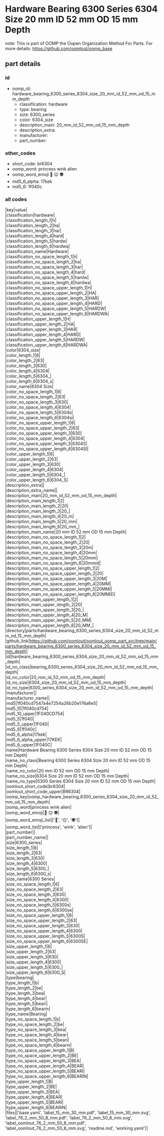 # Hardware Bearing 6300 Series 6304 Size 20 mm ID 52 mm OD 15 mm Depth  

note: This is part of OOMP the Oopen Organization Method For Parts. For more details: https://github.com/oomlout/oomp_base

##  part details





### id
* oomp_id: hardware_bearing_6300_series_6304_size_20_mm_id_52_mm_od_15_mm_depth
  * classification: hardware
  * type: bearing
  * size: 6300_series
  * color: 6304_size
  * description_main: 20_mm_id_52_mm_od_15_mm_depth
  * description_extra: 
  * manufacturer: 
  * part_number: 

### other_codes
* short_code: br6304
* oomp_word: princess wink alien
* oomp_word_emoji :princess: :wink: :alien:
* md5_6_alpha: 17kek
* md5_6: 1f040c

### all codes 
|key|value|  
|classification|hardware|  
|classification_length_1|h|  
|classification_length_2|ha|  
|classification_length_3|har|  
|classification_length_4|hard|  
|classification_length_5|hardw|  
|classification_length_6|hardwa|  
|classification_name|Hardware|  
|classification_no_space_length_1|h|  
|classification_no_space_length_2|ha|  
|classification_no_space_length_3|har|  
|classification_no_space_length_4|hard|  
|classification_no_space_length_5|hardw|  
|classification_no_space_length_6|hardwa|  
|classification_no_space_upper_length_1|H|  
|classification_no_space_upper_length_2|HA|  
|classification_no_space_upper_length_3|HAR|  
|classification_no_space_upper_length_4|HARD|  
|classification_no_space_upper_length_5|HARDW|  
|classification_no_space_upper_length_6|HARDWA|  
|classification_upper_length_1|H|  
|classification_upper_length_2|HA|  
|classification_upper_length_3|HAR|  
|classification_upper_length_4|HARD|  
|classification_upper_length_5|HARDW|  
|classification_upper_length_6|HARDWA|  
|color|6304_size|  
|color_length_1|6|  
|color_length_2|63|  
|color_length_3|630|  
|color_length_4|6304|  
|color_length_5|6304_|  
|color_length_6|6304_s|  
|color_name|6304 Size|  
|color_no_space_length_1|6|  
|color_no_space_length_2|63|  
|color_no_space_length_3|630|  
|color_no_space_length_4|6304|  
|color_no_space_length_5|6304s|  
|color_no_space_length_6|6304si|  
|color_no_space_upper_length_1|6|  
|color_no_space_upper_length_2|63|  
|color_no_space_upper_length_3|630|  
|color_no_space_upper_length_4|6304|  
|color_no_space_upper_length_5|6304S|  
|color_no_space_upper_length_6|6304SI|  
|color_upper_length_1|6|  
|color_upper_length_2|63|  
|color_upper_length_3|630|  
|color_upper_length_4|6304|  
|color_upper_length_5|6304_|  
|color_upper_length_6|6304_S|  
|description_extra||  
|description_extra_name||  
|description_main|20_mm_id_52_mm_od_15_mm_depth|  
|description_main_length_1|2|  
|description_main_length_2|20|  
|description_main_length_3|20_|  
|description_main_length_4|20_m|  
|description_main_length_5|20_mm|  
|description_main_length_6|20_mm_|  
|description_main_name|20 mm ID 52 mm OD 15 mm Depth|  
|description_main_no_space_length_1|2|  
|description_main_no_space_length_2|20|  
|description_main_no_space_length_3|20m|  
|description_main_no_space_length_4|20mm|  
|description_main_no_space_length_5|20mmi|  
|description_main_no_space_length_6|20mmid|  
|description_main_no_space_upper_length_1|2|  
|description_main_no_space_upper_length_2|20|  
|description_main_no_space_upper_length_3|20M|  
|description_main_no_space_upper_length_4|20MM|  
|description_main_no_space_upper_length_5|20MMI|  
|description_main_no_space_upper_length_6|20MMID|  
|description_main_upper_length_1|2|  
|description_main_upper_length_2|20|  
|description_main_upper_length_3|20_|  
|description_main_upper_length_4|20_M|  
|description_main_upper_length_5|20_MM|  
|description_main_upper_length_6|20_MM_|  
|directory|parts/hardware_bearing_6300_series_6304_size_20_mm_id_52_mm_od_15_mm_depth|  
|github_link|https://github.com/oomlout/oomlout_oomp_part_src/tree/main/parts/hardware_bearing_6300_series_6304_size_20_mm_id_52_mm_od_15_mm_depth|  
|id|hardware_bearing_6300_series_6304_size_20_mm_id_52_mm_od_15_mm_depth|  
|id_no_class|bearing_6300_series_6304_size_20_mm_id_52_mm_od_15_mm_depth|  
|id_no_color|20_mm_id_52_mm_od_15_mm_depth|  
|id_no_size|6304_size_20_mm_id_52_mm_od_15_mm_depth|  
|id_no_type|6300_series_6304_size_20_mm_id_52_mm_od_15_mm_depth|  
|manufacturer||  
|manufacturer_name||  
|md5|1f040cd7547a4e7254a26b20e176a6e5|  
|md5_10|1f040cd754|  
|md5_10_upper|1F040CD754|  
|md5_5|1f040|  
|md5_5_upper|1F040|  
|md5_6|1f040c|  
|md5_6_alpha|17kek|  
|md5_6_alpha_upper|17KEK|  
|md5_6_upper|1F040C|  
|name|Hardware Bearing 6300 Series 6304 Size 20 mm ID 52 mm OD 15 mm Depth|  
|name_no_class|Bearing 6300 Series 6304 Size 20 mm ID 52 mm OD 15 mm Depth|  
|name_no_color|20 mm ID 52 mm OD 15 mm Depth|  
|name_no_size|6304 Size 20 mm ID 52 mm OD 15 mm Depth|  
|name_no_type|6300 Series 6304 Size 20 mm ID 52 mm OD 15 mm Depth|  
|oomlout_short_code|br6304|  
|oomlout_short_code_upper|BR6304|  
|oomp_key|oomp_hardware_bearing_6300_series_6304_size_20_mm_id_52_mm_od_15_mm_depth|  
|oomp_word|princess wink alien|  
|oomp_word_emoji|:princess: :wink: :alien:|  
|oomp_word_emoji_list|[':princess:', ':wink:', ':alien:']|  
|oomp_word_list|['princess', 'wink', 'alien']|  
|part_number||  
|part_number_name||  
|size|6300_series|  
|size_length_1|6|  
|size_length_2|63|  
|size_length_3|630|  
|size_length_4|6300|  
|size_length_5|6300_|  
|size_length_6|6300_s|  
|size_name|6300 Series|  
|size_no_space_length_1|6|  
|size_no_space_length_2|63|  
|size_no_space_length_3|630|  
|size_no_space_length_4|6300|  
|size_no_space_length_5|6300s|  
|size_no_space_length_6|6300se|  
|size_no_space_upper_length_1|6|  
|size_no_space_upper_length_2|63|  
|size_no_space_upper_length_3|630|  
|size_no_space_upper_length_4|6300|  
|size_no_space_upper_length_5|6300S|  
|size_no_space_upper_length_6|6300SE|  
|size_upper_length_1|6|  
|size_upper_length_2|63|  
|size_upper_length_3|630|  
|size_upper_length_4|6300|  
|size_upper_length_5|6300_|  
|size_upper_length_6|6300_S|  
|type|bearing|  
|type_length_1|b|  
|type_length_2|be|  
|type_length_3|bea|  
|type_length_4|bear|  
|type_length_5|beari|  
|type_length_6|bearin|  
|type_name|Bearing|  
|type_no_space_length_1|b|  
|type_no_space_length_2|be|  
|type_no_space_length_3|bea|  
|type_no_space_length_4|bear|  
|type_no_space_length_5|beari|  
|type_no_space_length_6|bearin|  
|type_no_space_upper_length_1|B|  
|type_no_space_upper_length_2|BE|  
|type_no_space_upper_length_3|BEA|  
|type_no_space_upper_length_4|BEAR|  
|type_no_space_upper_length_5|BEARI|  
|type_no_space_upper_length_6|BEARIN|  
|type_upper_length_1|B|  
|type_upper_length_2|BE|  
|type_upper_length_3|BEA|  
|type_upper_length_4|BEAR|  
|type_upper_length_5|BEARI|  
|type_upper_length_6|BEARIN|  
|files|['base.yaml', 'label_15_mm_30_mm.pdf', 'label_15_mm_30_mm.svg', 'label_76_2_mm_50_8_mm.pdf', 'label_76_2_mm_50_8_mm.svg', 'label_oomlout_76_2_mm_50_8_mm.pdf', 'label_oomlout_76_2_mm_50_8_mm.svg', 'readme.md', 'working.yaml']|  
